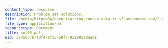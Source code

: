 ```yaml
---
content_type: resource
description: Problem set solutions.
file: /media/https%3A/open-learning-course-data-rc.s3.amazonaws.com/2-004-systems-modeling-and-control-ii-fall-2007/3845b37bf0f4efc568f7031985adaeb1_sol05.pdf
file_type: application/pdf
resourcetype: Document
title: sol05.pdf
uid: 3845b37b-f0f4-efc5-68f7-031985adaeb1
---
```

